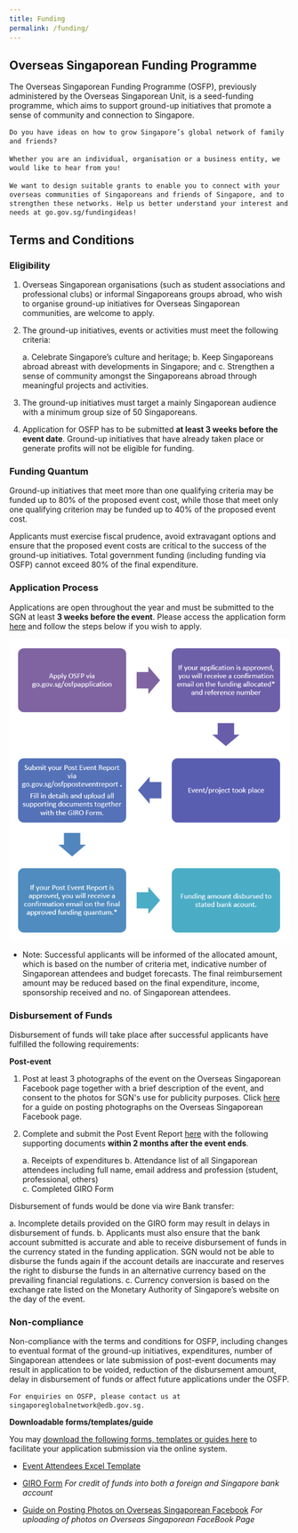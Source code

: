 ```yaml
---
title: Funding
permalink: /funding/
---
```

## Overseas Singaporean Funding Programme

The Overseas Singaporean Funding Programme (OSFP), previously administered by the Overseas Singaporean Unit, is a seed-funding programme, which aims to support ground-up initiatives that promote a sense of community and connection to Singapore.

    Do you have ideas on how to grow Singapore’s global network of family and friends?

    Whether you are an individual, organisation or a business entity, we would like to hear from you! 

    We want to design suitable grants to enable you to connect with your overseas communities of Singaporeans and friends of Singapore, and to strengthen these networks. Help us better understand your interest and needs at go.gov.sg/fundingideas!

## Terms and Conditions
### Eligibility

1.  Overseas Singaporean organisations (such as student associations and professional clubs) or informal Singaporeans groups
    abroad, who wish to organise ground-up initiatives for Overseas Singaporean communities, are welcome to apply.

2.	The ground-up initiatives, events or activities must meet the following criteria:

    a.	Celebrate Singapore’s culture and heritage;
    b.	Keep Singaporeans abroad abreast with developments in Singapore; and
    c.	Strengthen a sense of community amongst the Singaporeans abroad through meaningful projects and activities.

3.	The ground-up initiatives must target a mainly Singaporean audience with a minimum group size of 50 Singaporeans.

4.	Application for OSFP has to be submitted **at least 3 weeks before the event date**. Ground-up initiatives that have already taken place or generate profits will not be eligible for funding.
    
### Funding Quantum

Ground-up initiatives that meet more than one qualifying criteria may be funded up to 80% of the proposed event cost,
while those that meet only one qualifying criterion may be funded up to 40% of the proposed event cost. 

Applicants must exercise fiscal prudence, avoid extravagant options and ensure that the proposed event costs are critical
to the success of the ground-up initiatives. Total government funding (including funding via OSFP) cannot exceed 80% of
the final expenditure.
    
### Application Process
    
Applications are open throughout the year and must be submitted to the SGN at least **3 weeks before the event**. Please       access the application form [here](https://form.gov.sg/#!/5d9ea77a4073c8001283331b) and follow the steps below if you wish to apply. 

![Funding Application Process](/images/funding/osfp-process-revised-071119.png)

*   Note: Successful applicants will be informed of the allocated amount, which is based on the number of criteria met,
    indicative number of Singaporean attendees and budget forecasts. The final reimbursement amount may be reduced based on
    the final expenditure, income, sponsorship received and no. of Singaporean attendees.
    
### Disbursement of Funds

Disbursement of funds will take place after successful applicants have fulfilled the following requirements:

**Post-event**

1.	Post at least 3 photographs of the event on the Overseas Singaporean Facebook page together with a brief description of
    the event, and consent to the photos for SGN's use for publicity purposes. Click [here](https://drive.google.com/file/d/1GRXV6CYvI6_9NVVaZ3eBomLsJ0MUElCL/view?usp=sharing) for a guide on posting photographs
    on the Overseas Singaporean Facebook page.
    
2.	Complete and submit the Post Event Report [here](https://form.gov.sg/#!/5d9eb98e4073c80012833a21) with the following supporting documents **within 2 months after the event ends**.

    a.	Receipts of expenditures
    b.	Attendance list of all Singaporean attendees including full name, email address and profession (student, professional, others)  
    c.	Completed GIRO Form

Disbursement of funds would be done via wire Bank transfer:

a.	Incomplete details provided on the GIRO form may result in delays in disbursement of funds.
b.	Applicants must also ensure that the bank account submitted is accurate and able to receive disbursement of funds in the currency stated in the funding application. SGN would not be able to disburse the funds again if the account details are inaccurate and reserves the right to disburse the funds in an alternative currency based on the prevailing financial regulations.
c.	Currency conversion is based on the exchange rate listed on the Monetary Authority of Singapore’s website on the day of the event.
    
### Non-compliance

Non-compliance with the terms and conditions for OSFP, including changes to eventual format of the ground-up initiatives,
expenditures, number of Singaporean attendees or late submission of post-event documents may result in application to be
voided, reduction of the disbursement amount, delay in disbursement of funds or affect future applications under the OSFP.
    
    For enquiries on OSFP, please contact us at singaporeglobalnetwork@edb.gov.sg.

**Downloadable forms/templates/guide**

You may [download the following forms, templates or guides here](https://go.gov.sg/sgn-funding) to facilitate your application submission via the online system.

* [Event Attendees Excel Template](https://drive.google.com/file/d/1JFwZxhwZ8LlkaCAcAytBm8dwH8M20NrZ/view?usp=sharing)

* [GIRO Form](https://drive.google.com/file/d/1G05MC91JgesACCXTdBf86o0UuUJcquOj/view?usp=sharing)
    *For credit of funds into both a foreign and Singapore bank account*

* [Guide on Posting Photos on Overseas Singaporean Facebook](https://drive.google.com/file/d/1GRXV6CYvI6_9NVVaZ3eBomLsJ0MUElCL/view?usp=sharing)
    *For uploading of photos on Overseas Singaporean FaceBook Page*
